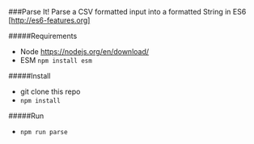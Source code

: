 ###Parse It!
Parse a CSV formatted input into a formatted String in ES6 [http://es6-features.org]

#####Requirements
* Node https://nodejs.org/en/download/
* ESM `npm install esm`

#####Install
* git clone this repo
* `npm install`

#####Run
* `npm run parse`